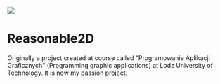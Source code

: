 [![](../../actions/workflows/cpp_cmake.yml/badge.svg)](../../actions)

# Reasonable2D

Originally a project created at course called "Programowanie Aplikacji Graficznych" (Programming graphic applications) at Lodz University of Technology. It is now my passion project.
